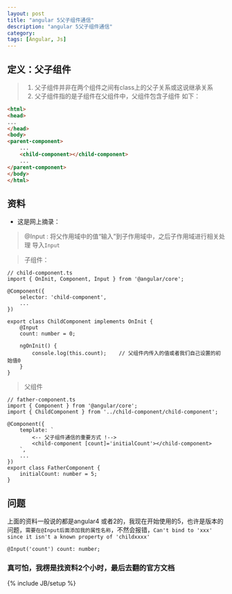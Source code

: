 ```yaml
---
layout: post
title: "angular 5父子组件通信"
description: "angular 5父子组件通信"
category: 
tags: [Angular, Js]
---
```


## 定义：父子组件
> 1. 父子组件并非在两个组件之间有class上的父子关系或这说继承关系
> 2. 父子组件指的是子组件在父组件中，父组件包含子组件
> 如下：

```html
<html>
<head>
...
</head>
<body>
<parent-component>
    ...
    <child-component></child-component>
    ...
</parent-component>
</body>
</html>
```

## 资料
- 这是网上摘录：

> @Input : 
将父作用域中的值“输入”到子作用域中，之后子作用域进行相关处理
> 导入`Input`

> 子组件：


```
// child-component.ts
import { OnInit, Component, Input } from '@angular/core';

@Component({
    selector: 'child-component',
    ...
})

export class ChildComponent implements OnInit {
    @Input
    count: number = 0;

    ngOnInit() {
        console.log(this.count);    // 父组件内传入的值或者我们自己设置的初始值0
    }
}
```

> 父组件

```
// father-component.ts
import { Component } from '@angular/core';
import { ChildComponent } from '../child-component/child-component';

@Component({
    template: `
        <-- 父子组件通信的重要方式 !-->
        <child-component [count]='initialCount'></child-component>
    `,
    ...
})
export class FatherComponent {
    initialCount: number = 5;
}
```

## 问题
上面的资料一般说的都是angular4 或者2的，我现在开始使用的5，也许是版本的问题，`需要在@Input后面添加我的属性名称`，不然会报错，`Can't bind to 'xxx' since it isn't a known property of 'childxxxx'`

```
@Input('count') count: number;
```

### 真可怕，我楞是找资料2个小时，最后去翻的官方文档




{% include JB/setup %}
